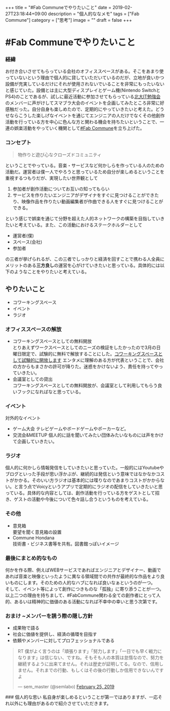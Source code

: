 +++
title = "#Fab Communeでやりたいこと"
date = 2019-02-27T23:18:44+09:00
description = "個人的ななメモ"
tags = ["Fab Commune"]
category = ["思考"]
image = ""
draft = false
+++
# #Fab Communeでやりたいこと
### 経緯
お付き合いさせてもらっている会社のオフィススペースがある。そこをあまり使っていないという理由で個人的に貸していただいているのだが、立地が良いかつ設備が充実しているだけにそれが使用されないでいることを非常にもったいないと感じていた。設備とは主に大型ディスプレイとゲーム機(Nintendo SwitchとPS4)のことであるが、試しに最近活動に参加させてもらっている[北大IT勉強会](https://twitter.com/huitclub)のメンバーに声がけしてスマブラ大会のイベントを企画してみたところ非常に好感触だった。自分自身も楽しめたので、定期的にやっていきたいと考えた。どうせならこうした楽しげなイベントを通じてエンジニアの人だけでなくその他創作活動を行っている方を中心に色んな方と関わる機会を持ちたいということで、一連の娯楽活動をやっていく機関として[#Fab Commune](https://commune.nosugi.tech)を立ち上げた。

### コンセプト
> 物作りと遊び心なクローズドコミュニティ

ということでやっている。音楽・サービスなど何かしらを作っている人のための活動だ。運営者は僕一人でやろうと思っているため自分が楽しめるということを重視するつもりだが、実現したい世界観として
1. 参加者が創作活動についてお互いの知ってもらい
2. サービスを作りたいエンジニアがデザイナをすぐに見つけることができたり、映像作品を作りたい動画編集者が作曲できる人をすぐに見つけることができる。

という感じで娯楽を通じて分野を超えた人的ネットワークの構築を目指していきたいと考えている。また、この活動におけるステークホルダーとして
- 運営者(僕)
- スペース(会社)
- 参加者

の三者が挙げられるが、この三者でしっかりと経済を回すことで携わる人全員にメリットのある**三方良し**の運営を心がけていきたいと思っている。具体的には以下のようなことをやりたいと考えている。

## やりたいこと
- コワーキングスペース
- イベント
- ラジオ

### オフィススペースの解放
- コワーキングスペースとしての無料開放  
とりあえずワークスペースとしてのニーズの検証をしたかったので3月の日曜日限定で、試験的に無料で解放することにした。[コワーキングスペースとして試験的に開放します](https://commune.nosugi.tech/posts/co-work/)
エンタメに理解のある方が代表ということで、会社の方からもまさかの許可が降りた。迷惑をかけないよう、責任を持ってやっていきたい。
- 会議室としての貸出  
コワーキングスペースとしての無料開放が、会議室として利用してもらう良いフックになればなと思っている。

### イベント
対外的なイベント
- ゲーム大会
テレビゲームやボードゲームやポーカーなど。
- 交流会&MEETUP
個人的に話を聞いてみたい団体みたいなものには声をかけて企画していきたい。

### ラジオ
個人的に何かしら情報発信をしていきたいと思っていた。一般的にはYoutubeやブログといった手段が思い浮かぶが、継続的は発信という意味ではなかなかコストがかかる。そのいい方ラジオは基本的には喋りなのであまりコストがかからない。と言う点でVoicyというアプリで定期的にラジオの配信をしていきたいと思っている。具体的な内容としては、創作活動を行っている方をゲストとして招き、ゲストの活動や今後について色々話し合うというものを考えている。

### その他
- 意見箱  
要望を聞く意見箱の設置
- Commune Hondana  
技術書・ビジネス書等を共有。図書館っぽいイメージ

### 最後にまとめ的なもの
何かを作る際、例えばWEBサービスであればエンジニアとデザイナー、動画であれば音楽と映像といったように異なる領域間での共作が最終的な作品をより良いものにします。そのための人的なハブになれば良いなぁというのが一つ。  
そして、イベント等によって創作につきものな「孤独」に寄り添うことが一つ。  
以上二つの理由を持ちまして、#FabCommune関わる全ての創作者にとって人的、あるいは精神的に価値のある活動になれば不幸中の幸いと思う次第です。

### おまけ ~メンバーを誘う際の隠し方針
- 成果物で語る
- 社会に価値を提供し、経済の循環を目指す
- 依頼やメンバーに対してプロフェッショナルである

<blockquote class="twitter-tweet"><p lang="ja" dir="ltr">RT 僕がよく言うのは「頑張ります」「努力します」「一日でも早く戦力になります」は信じない、ですね。そもそも人の本質は怠惰なので、努力を継続するように出来てません。それは歴史が証明してる。なので、信用しません。それまでの行動、もしくはその後の行動しか信用できないんですよ</p>&mdash; sem_master (@semlabo) <a href="https://twitter.com/semlabo/status/1100008013237084167?ref_src=twsrc%5Etfw">February 25, 2019</a></blockquote> <script async src="https://platform.twitter.com/widgets.js" charset="utf-8"></script>### 個人的な思い
私自身が楽しめるということが第一ではありますが、一応それ以外にも理由があるので紹介させていただきます。  
